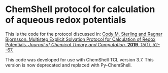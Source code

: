 # ChemShell protocol for calculation of aqueous redox potentials

This is the code for the protocol discussed in:
[Cody M. Sterling and Ragnar Bjornsson.  Multistep Explicit Solvation Protocol for Calculation of Redox Potentials.  *Journal of Chemical Theory and Computation.* **2019**, *15*(1), 52--67.](https://pubs.acs.org/doi/abs/10.1021/acs.jctc.8b00982)

This code was developed for use with ChemShell TCL version 3.7.  This version is now deprecated and replaced with Py-ChemShell.
